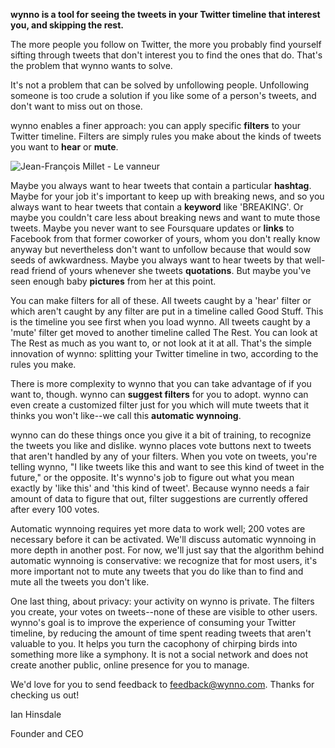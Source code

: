 **wynno is a tool for seeing the tweets in your Twitter timeline that interest you, and skipping the rest.**

The more people you follow on Twitter, the more you probably find yourself sifting through tweets that don't interest you to find the ones that do. That's the problem that wynno wants to solve.

It's not a problem that can be solved by unfollowing people. Unfollowing someone is too crude a solution if you like some of a person's tweets, and don't want to miss out on those.

wynno enables a finer approach: you can apply specific **filters** to your Twitter timeline. Filters are simply rules you make about the kinds of tweets you want to **hear** or **mute**.

![Jean-François Millet - Le vanneur](images/Millet_008.jpg)

Maybe you always want to hear tweets that contain a particular **hashtag**. Maybe for your job it's important to keep up with breaking news, and so you always want to hear tweets that contain a **keyword** like 'BREAKING'. Or maybe you couldn't care less about breaking news and want to mute those tweets. Maybe you never want to see Foursquare updates or **links** to Facebook from that former coworker of yours, whom you don't really know anyway but nevertheless don't want to unfollow because that would sow seeds of awkwardness. Maybe you always want to hear tweets by that well-read friend of yours whenever she tweets **quotations**. But maybe you've seen enough baby **pictures** from her at this point.

You can make filters for all of these. All tweets caught by a 'hear' filter or which aren't caught by any filter are put in a timeline called Good Stuff. This is the timeline you see first when you load wynno. All tweets caught by a 'mute' filter get moved to another timeline called The Rest. You can look at The Rest as much as you want to, or not look at it at all. That's the simple innovation of wynno: splitting your Twitter timeline in two, according to the rules you make.

There is more complexity to wynno that you can take advantage of if you want to, though. wynno can **suggest filters** for you to adopt. wynno can even create a customized filter just for you which will mute tweets that it thinks you won't like--we call this **automatic wynnoing**.

wynno can do these things once you give it a bit of training, to recognize the tweets you like and dislike. wynno places vote buttons next to tweets that aren't handled by any of your filters. When you vote on tweets, you're telling wynno, "I like tweets like this and want to see this kind of tweet in the future," or the opposite. It's wynno's job to figure out what you mean exactly by 'like this' and 'this kind of tweet'. Because wynno needs a fair amount of data to figure that out, filter suggestions are currently offered after every 100 votes.

Automatic wynnoing requires yet more data to work well; 200 votes are necessary before it can be activated. We'll discuss automatic wynnoing in more depth in another post. For now, we'll just say that the algorithm behind automatic wynnoing is conservative: we recognize that for most users, it's more important not to mute any tweets that you do like than to find and mute all the tweets you don't like.

One last thing, about privacy: your activity on wynno is private. <span class="wynnoPurple">The filters you create, your votes on tweets--none of these are visible to other users.</span> wynno's goal is to improve the experience of consuming your Twitter timeline, by reducing the amount of time spent reading tweets that aren't valuable to you. It helps you turn the cacophony of chirping birds into something more like a symphony. It is not a social network and does not create another public, online presence for you to manage.

We'd love for you to send feedback to [feedback@wynno.com](mailto:feedback@wynno.com). Thanks for checking us out!

Ian Hinsdale

Founder and CEO
